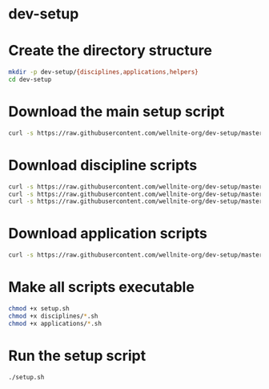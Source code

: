 # dev-setup

# Create the directory structure
```bash
mkdir -p dev-setup/{disciplines,applications,helpers}
cd dev-setup
```

# Download the main setup script
```bash
curl -s https://raw.githubusercontent.com/wellnite-org/dev-setup/master/setup.sh -o setup.sh
```

# Download discipline scripts
```bash
curl -s https://raw.githubusercontent.com/wellnite-org/dev-setup/master/disciplines/web.sh -o disciplines/web.sh
curl -s https://raw.githubusercontent.com/wellnite-org/dev-setup/master/disciplines/ios.sh -o disciplines/ios.sh
curl -s https://raw.githubusercontent.com/wellnite-org/dev-setup/master/disciplines/android.sh -o disciplines/android.sh
```

# Download application scripts
```bash
curl -s https://raw.githubusercontent.com/wellnite-org/dev-setup/master/applications/common.sh -o applications/common.sh
```

# Make all scripts executable
```bash
chmod +x setup.sh
chmod +x disciplines/*.sh
chmod +x applications/*.sh
```

# Run the setup script
```bash
./setup.sh
```
